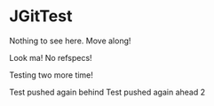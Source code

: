 JGitTest
========

Nothing to see here. Move along!

Look ma! No refspecs!

Testing two more time! 

Test pushed again behind
Test pushed again ahead 2